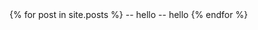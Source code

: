 <div class="blog">
{% for post in site.posts %}
  <!-- -- <span class="date">{{ post.date | date: '%Y %b %d' }}</span> -- [{{ post.title }}]({{ post.url }}) -->
  -- hello  
  -- hello  
{% endfor %}
</div>
